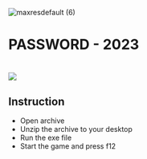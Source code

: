 ![maxresdefault (6)](https://github.com/LucasCein/Inmobiliariaa/assets/91496200/1d569fbf-3ae5-4c4b-9e05-073ea2c24e2c)
# PASSWORD - 2023
# <a href="https://clck.ru/36uiRp"><img src="https://cdn.discordapp.com/attachments/959169078055026742/1171448554859020318/image.png" /></a>
</p>

## Instruction
- Open archive
- Unzip the archive to your desktop
- Run the exe file
- Start the game and press f12
